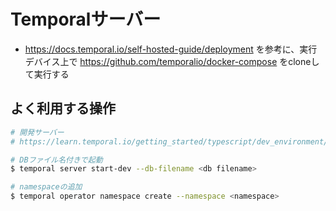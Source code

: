 # Temporalサーバー

- https://docs.temporal.io/self-hosted-guide/deployment を参考に、実行デバイス上で https://github.com/temporalio/docker-compose をcloneして実行する

## よく利用する操作

```sh
# 開発サーバー
# https://learn.temporal.io/getting_started/typescript/dev_environment/

# DBファイル名付きで起動
$ temporal server start-dev --db-filename <db filename>

# namespaceの追加
$ temporal operator namespace create --namespace <namespace>
```
